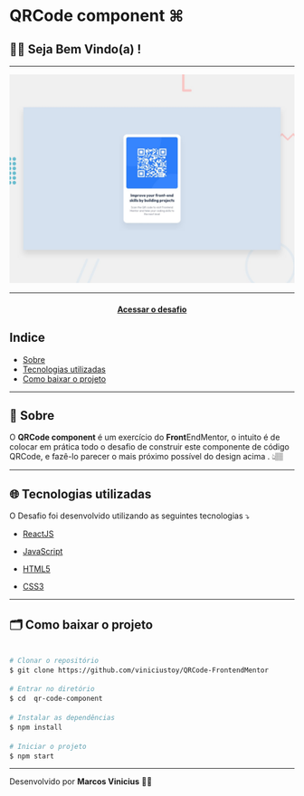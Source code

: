 # QRCode component ⌘
## 👋🏽 Seja Bem Vindo(a) !
---
![Design preview for the QR code component coding challenge](./public/assets/desktop-preview.jpg)

---
<h4 align="center">
<a href= "https://www.frontendmentor.io/challenges/qr-code-component-iux_sIO_H">Acessar o desafio </a>
</h4>

## Indice 

- [Sobre](#-Sobre)
- [Tecnologias utilizadas](#-Tecnologias-utilizadas)
- [Como baixar o projeto](#-Como-baixar-o-projeto) 

---
## 🔖 Sobre
O **QRCode component** é um exercício do **Front**EndMentor, o intuito é de colocar em prática todo o desafio de construir este componente de código QRCode, e fazê-lo parecer o mais próximo possível do design acima . 👆🏽

---
## 🌐 Tecnologias utilizadas 

O Desafio foi desenvolvido  utilizando as seguintes tecnologias ⤵

- [ReactJS](https://reactjs.org)
- [JavaScript](https://www.javascript.com/)
- [HTML5](https://pt.wikipedia.org/wiki/HTML5) 

- [CSS3](https://pt.wikipedia.org/wiki/CSS3)

---
## 🗂 Como baixar o projeto 

```bash

# Clonar o repositório
$ git clone https://github.com/viniciustoy/QRCode-FrontendMentor

# Entrar no diretório 
$ cd  qr-code-component

# Instalar as dependências
$ npm install

# Iniciar o projeto 
$ npm start 

```
---
Desenvolvido por **Marcos Vinicius** 💪🏼
